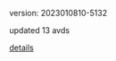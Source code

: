 version: 2023010810-5132

updated 13 avds

[details](https://github.com/0x74f917491bfa7ebfa379/ali_avd_db/blob/master/change_log/2023/01/08/10/5132.txt)
